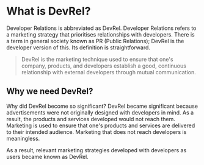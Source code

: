 # What is DevRel?

Developer Relations is abbreviated as DevRel. Developer Relations refers to a marketing strategy that prioritises relationships with developers. There is a term in general society known as PR (Public Relations); DevRel is the developer version of this. Its definition is straightforward.

> DevRel is the marketing technique used to ensure that one's company, products, and developers establish a good, continuous relationship with external developers through mutual communication.


## Why we need DevRel?

Why did DevRel become so significant? DevRel became significant because advertisements were not originally designed with developers in mind. As a result, the products and services developed would not reach them. Marketing is used to ensure that one's products and services are delivered to their intended audience. Marketing that does not reach developers is meaningless.

As a result, relevant marketing strategies developed with developers as users became known as DevRel.